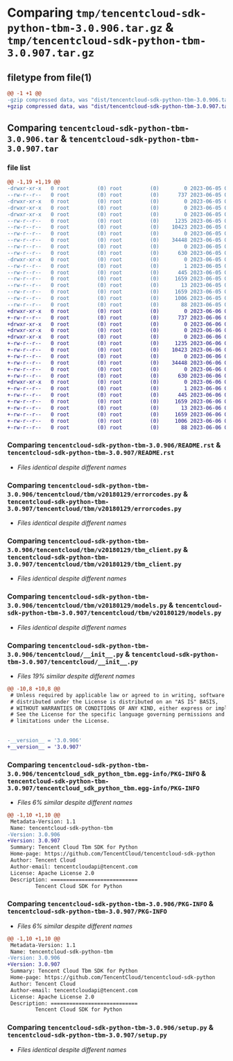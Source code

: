 # Comparing `tmp/tencentcloud-sdk-python-tbm-3.0.906.tar.gz` & `tmp/tencentcloud-sdk-python-tbm-3.0.907.tar.gz`

## filetype from file(1)

```diff
@@ -1 +1 @@
-gzip compressed data, was "dist/tencentcloud-sdk-python-tbm-3.0.906.tar", last modified: Mon Jun  5 00:42:33 2023, max compression
+gzip compressed data, was "dist/tencentcloud-sdk-python-tbm-3.0.907.tar", last modified: Tue Jun  6 02:35:02 2023, max compression
```

## Comparing `tencentcloud-sdk-python-tbm-3.0.906.tar` & `tencentcloud-sdk-python-tbm-3.0.907.tar`

### file list

```diff
@@ -1,19 +1,19 @@
-drwxr-xr-x   0 root         (0) root         (0)        0 2023-06-05 00:42:33.000000 tencentcloud-sdk-python-tbm-3.0.906/
--rw-r--r--   0 root         (0) root         (0)      737 2023-06-05 00:42:33.000000 tencentcloud-sdk-python-tbm-3.0.906/README.rst
-drwxr-xr-x   0 root         (0) root         (0)        0 2023-06-05 00:42:33.000000 tencentcloud-sdk-python-tbm-3.0.906/tencentcloud/
-drwxr-xr-x   0 root         (0) root         (0)        0 2023-06-05 00:42:33.000000 tencentcloud-sdk-python-tbm-3.0.906/tencentcloud/tbm/
-drwxr-xr-x   0 root         (0) root         (0)        0 2023-06-05 00:42:33.000000 tencentcloud-sdk-python-tbm-3.0.906/tencentcloud/tbm/v20180129/
--rw-r--r--   0 root         (0) root         (0)     1235 2023-06-05 00:42:33.000000 tencentcloud-sdk-python-tbm-3.0.906/tencentcloud/tbm/v20180129/errorcodes.py
--rw-r--r--   0 root         (0) root         (0)    10423 2023-06-05 00:42:33.000000 tencentcloud-sdk-python-tbm-3.0.906/tencentcloud/tbm/v20180129/tbm_client.py
--rw-r--r--   0 root         (0) root         (0)        0 2023-06-05 00:42:33.000000 tencentcloud-sdk-python-tbm-3.0.906/tencentcloud/tbm/v20180129/__init__.py
--rw-r--r--   0 root         (0) root         (0)    34448 2023-06-05 00:42:33.000000 tencentcloud-sdk-python-tbm-3.0.906/tencentcloud/tbm/v20180129/models.py
--rw-r--r--   0 root         (0) root         (0)        0 2023-06-05 00:42:33.000000 tencentcloud-sdk-python-tbm-3.0.906/tencentcloud/tbm/__init__.py
--rw-r--r--   0 root         (0) root         (0)      630 2023-06-05 00:42:33.000000 tencentcloud-sdk-python-tbm-3.0.906/tencentcloud/__init__.py
-drwxr-xr-x   0 root         (0) root         (0)        0 2023-06-05 00:42:33.000000 tencentcloud-sdk-python-tbm-3.0.906/tencentcloud_sdk_python_tbm.egg-info/
--rw-r--r--   0 root         (0) root         (0)        1 2023-06-05 00:42:33.000000 tencentcloud-sdk-python-tbm-3.0.906/tencentcloud_sdk_python_tbm.egg-info/dependency_links.txt
--rw-r--r--   0 root         (0) root         (0)      445 2023-06-05 00:42:33.000000 tencentcloud-sdk-python-tbm-3.0.906/tencentcloud_sdk_python_tbm.egg-info/SOURCES.txt
--rw-r--r--   0 root         (0) root         (0)     1659 2023-06-05 00:42:33.000000 tencentcloud-sdk-python-tbm-3.0.906/tencentcloud_sdk_python_tbm.egg-info/PKG-INFO
--rw-r--r--   0 root         (0) root         (0)       13 2023-06-05 00:42:33.000000 tencentcloud-sdk-python-tbm-3.0.906/tencentcloud_sdk_python_tbm.egg-info/top_level.txt
--rw-r--r--   0 root         (0) root         (0)     1659 2023-06-05 00:42:33.000000 tencentcloud-sdk-python-tbm-3.0.906/PKG-INFO
--rw-r--r--   0 root         (0) root         (0)     1006 2023-06-05 00:42:33.000000 tencentcloud-sdk-python-tbm-3.0.906/setup.py
--rw-r--r--   0 root         (0) root         (0)       88 2023-06-05 00:42:33.000000 tencentcloud-sdk-python-tbm-3.0.906/setup.cfg
+drwxr-xr-x   0 root         (0) root         (0)        0 2023-06-06 02:35:02.000000 tencentcloud-sdk-python-tbm-3.0.907/
+-rw-r--r--   0 root         (0) root         (0)      737 2023-06-06 02:35:01.000000 tencentcloud-sdk-python-tbm-3.0.907/README.rst
+drwxr-xr-x   0 root         (0) root         (0)        0 2023-06-06 02:35:02.000000 tencentcloud-sdk-python-tbm-3.0.907/tencentcloud/
+drwxr-xr-x   0 root         (0) root         (0)        0 2023-06-06 02:35:02.000000 tencentcloud-sdk-python-tbm-3.0.907/tencentcloud/tbm/
+drwxr-xr-x   0 root         (0) root         (0)        0 2023-06-06 02:35:02.000000 tencentcloud-sdk-python-tbm-3.0.907/tencentcloud/tbm/v20180129/
+-rw-r--r--   0 root         (0) root         (0)     1235 2023-06-06 02:35:01.000000 tencentcloud-sdk-python-tbm-3.0.907/tencentcloud/tbm/v20180129/errorcodes.py
+-rw-r--r--   0 root         (0) root         (0)    10423 2023-06-06 02:35:01.000000 tencentcloud-sdk-python-tbm-3.0.907/tencentcloud/tbm/v20180129/tbm_client.py
+-rw-r--r--   0 root         (0) root         (0)        0 2023-06-06 02:35:01.000000 tencentcloud-sdk-python-tbm-3.0.907/tencentcloud/tbm/v20180129/__init__.py
+-rw-r--r--   0 root         (0) root         (0)    34448 2023-06-06 02:35:01.000000 tencentcloud-sdk-python-tbm-3.0.907/tencentcloud/tbm/v20180129/models.py
+-rw-r--r--   0 root         (0) root         (0)        0 2023-06-06 02:35:01.000000 tencentcloud-sdk-python-tbm-3.0.907/tencentcloud/tbm/__init__.py
+-rw-r--r--   0 root         (0) root         (0)      630 2023-06-06 02:35:01.000000 tencentcloud-sdk-python-tbm-3.0.907/tencentcloud/__init__.py
+drwxr-xr-x   0 root         (0) root         (0)        0 2023-06-06 02:35:02.000000 tencentcloud-sdk-python-tbm-3.0.907/tencentcloud_sdk_python_tbm.egg-info/
+-rw-r--r--   0 root         (0) root         (0)        1 2023-06-06 02:35:02.000000 tencentcloud-sdk-python-tbm-3.0.907/tencentcloud_sdk_python_tbm.egg-info/dependency_links.txt
+-rw-r--r--   0 root         (0) root         (0)      445 2023-06-06 02:35:02.000000 tencentcloud-sdk-python-tbm-3.0.907/tencentcloud_sdk_python_tbm.egg-info/SOURCES.txt
+-rw-r--r--   0 root         (0) root         (0)     1659 2023-06-06 02:35:02.000000 tencentcloud-sdk-python-tbm-3.0.907/tencentcloud_sdk_python_tbm.egg-info/PKG-INFO
+-rw-r--r--   0 root         (0) root         (0)       13 2023-06-06 02:35:02.000000 tencentcloud-sdk-python-tbm-3.0.907/tencentcloud_sdk_python_tbm.egg-info/top_level.txt
+-rw-r--r--   0 root         (0) root         (0)     1659 2023-06-06 02:35:02.000000 tencentcloud-sdk-python-tbm-3.0.907/PKG-INFO
+-rw-r--r--   0 root         (0) root         (0)     1006 2023-06-06 02:35:01.000000 tencentcloud-sdk-python-tbm-3.0.907/setup.py
+-rw-r--r--   0 root         (0) root         (0)       88 2023-06-06 02:35:02.000000 tencentcloud-sdk-python-tbm-3.0.907/setup.cfg
```

### Comparing `tencentcloud-sdk-python-tbm-3.0.906/README.rst` & `tencentcloud-sdk-python-tbm-3.0.907/README.rst`

 * *Files identical despite different names*

### Comparing `tencentcloud-sdk-python-tbm-3.0.906/tencentcloud/tbm/v20180129/errorcodes.py` & `tencentcloud-sdk-python-tbm-3.0.907/tencentcloud/tbm/v20180129/errorcodes.py`

 * *Files identical despite different names*

### Comparing `tencentcloud-sdk-python-tbm-3.0.906/tencentcloud/tbm/v20180129/tbm_client.py` & `tencentcloud-sdk-python-tbm-3.0.907/tencentcloud/tbm/v20180129/tbm_client.py`

 * *Files identical despite different names*

### Comparing `tencentcloud-sdk-python-tbm-3.0.906/tencentcloud/tbm/v20180129/models.py` & `tencentcloud-sdk-python-tbm-3.0.907/tencentcloud/tbm/v20180129/models.py`

 * *Files identical despite different names*

### Comparing `tencentcloud-sdk-python-tbm-3.0.906/tencentcloud/__init__.py` & `tencentcloud-sdk-python-tbm-3.0.907/tencentcloud/__init__.py`

 * *Files 19% similar despite different names*

```diff
@@ -10,8 +10,8 @@
 # Unless required by applicable law or agreed to in writing, software
 # distributed under the License is distributed on an "AS IS" BASIS,
 # WITHOUT WARRANTIES OR CONDITIONS OF ANY KIND, either express or implied.
 # See the License for the specific language governing permissions and
 # limitations under the License.
 
 
-__version__ = '3.0.906'
+__version__ = '3.0.907'
```

### Comparing `tencentcloud-sdk-python-tbm-3.0.906/tencentcloud_sdk_python_tbm.egg-info/PKG-INFO` & `tencentcloud-sdk-python-tbm-3.0.907/tencentcloud_sdk_python_tbm.egg-info/PKG-INFO`

 * *Files 6% similar despite different names*

```diff
@@ -1,10 +1,10 @@
 Metadata-Version: 1.1
 Name: tencentcloud-sdk-python-tbm
-Version: 3.0.906
+Version: 3.0.907
 Summary: Tencent Cloud Tbm SDK for Python
 Home-page: https://github.com/TencentCloud/tencentcloud-sdk-python
 Author: Tencent Cloud
 Author-email: tencentcloudapi@tencent.com
 License: Apache License 2.0
 Description: ============================
         Tencent Cloud SDK for Python
```

### Comparing `tencentcloud-sdk-python-tbm-3.0.906/PKG-INFO` & `tencentcloud-sdk-python-tbm-3.0.907/PKG-INFO`

 * *Files 6% similar despite different names*

```diff
@@ -1,10 +1,10 @@
 Metadata-Version: 1.1
 Name: tencentcloud-sdk-python-tbm
-Version: 3.0.906
+Version: 3.0.907
 Summary: Tencent Cloud Tbm SDK for Python
 Home-page: https://github.com/TencentCloud/tencentcloud-sdk-python
 Author: Tencent Cloud
 Author-email: tencentcloudapi@tencent.com
 License: Apache License 2.0
 Description: ============================
         Tencent Cloud SDK for Python
```

### Comparing `tencentcloud-sdk-python-tbm-3.0.906/setup.py` & `tencentcloud-sdk-python-tbm-3.0.907/setup.py`

 * *Files identical despite different names*

